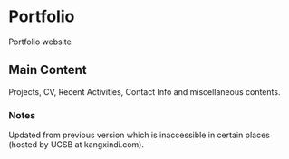# Portfolio
Portfolio website

## Main Content
Projects, CV, Recent Activities, Contact Info and miscellaneous contents.

### Notes
Updated from previous version which is inaccessible in certain places (hosted by UCSB at kangxindi.com).